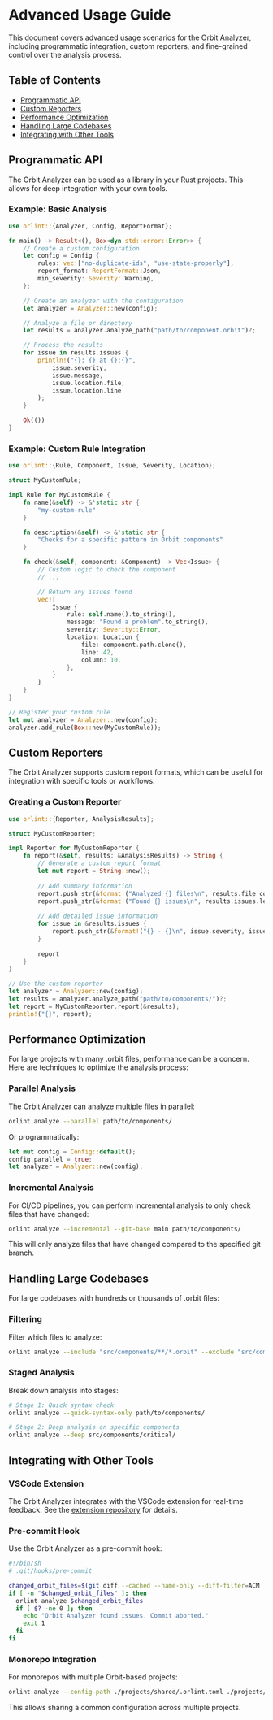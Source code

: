 # Advanced Usage Guide

This document covers advanced usage scenarios for the Orbit Analyzer, including programmatic integration, custom reporters, and fine-grained control over the analysis process.

## Table of Contents

- [Programmatic API](#programmatic-api)
- [Custom Reporters](#custom-reporters)
- [Performance Optimization](#performance-optimization)
- [Handling Large Codebases](#handling-large-codebases)
- [Integrating with Other Tools](#integrating-with-other-tools)

## Programmatic API

The Orbit Analyzer can be used as a library in your Rust projects. This allows for deep integration with your own tools.

### Example: Basic Analysis

```rust
use orlint::{Analyzer, Config, ReportFormat};

fn main() -> Result<(), Box<dyn std::error::Error>> {
    // Create a custom configuration
    let config = Config {
        rules: vec!["no-duplicate-ids", "use-state-properly"],
        report_format: ReportFormat::Json,
        min_severity: Severity::Warning,
    };

    // Create an analyzer with the configuration
    let analyzer = Analyzer::new(config);

    // Analyze a file or directory
    let results = analyzer.analyze_path("path/to/component.orbit")?;

    // Process the results
    for issue in results.issues {
        println!("{}: {} at {}:{}", 
            issue.severity,
            issue.message,
            issue.location.file,
            issue.location.line
        );
    }

    Ok(())
}
```

### Example: Custom Rule Integration

```rust
use orlint::{Rule, Component, Issue, Severity, Location};

struct MyCustomRule;

impl Rule for MyCustomRule {
    fn name(&self) -> &'static str {
        "my-custom-rule"
    }

    fn description(&self) -> &'static str {
        "Checks for a specific pattern in Orbit components"
    }

    fn check(&self, component: &Component) -> Vec<Issue> {
        // Custom logic to check the component
        // ...

        // Return any issues found
        vec![
            Issue {
                rule: self.name().to_string(),
                message: "Found a problem".to_string(),
                severity: Severity::Error,
                location: Location {
                    file: component.path.clone(),
                    line: 42,
                    column: 10,
                },
            }
        ]
    }
}

// Register your custom rule
let mut analyzer = Analyzer::new(config);
analyzer.add_rule(Box::new(MyCustomRule));
```

## Custom Reporters

The Orbit Analyzer supports custom report formats, which can be useful for integration with specific tools or workflows.

### Creating a Custom Reporter

```rust
use orlint::{Reporter, AnalysisResults};

struct MyCustomReporter;

impl Reporter for MyCustomReporter {
    fn report(&self, results: &AnalysisResults) -> String {
        // Generate a custom report format
        let mut report = String::new();
        
        // Add summary information
        report.push_str(&format!("Analyzed {} files\n", results.file_count));
        report.push_str(&format!("Found {} issues\n", results.issues.len()));
        
        // Add detailed issue information
        for issue in &results.issues {
            report.push_str(&format!("{} - {}\n", issue.severity, issue.message));
        }
        
        report
    }
}

// Use the custom reporter
let analyzer = Analyzer::new(config);
let results = analyzer.analyze_path("path/to/components/")?;
let report = MyCustomReporter.report(&results);
println!("{}", report);
```

## Performance Optimization

For large projects with many .orbit files, performance can be a concern. Here are techniques to optimize the analysis process:

### Parallel Analysis

The Orbit Analyzer can analyze multiple files in parallel:

```bash
orlint analyze --parallel path/to/components/
```

Or programmatically:

```rust
let mut config = Config::default();
config.parallel = true;
let analyzer = Analyzer::new(config);
```

### Incremental Analysis

For CI/CD pipelines, you can perform incremental analysis to only check files that have changed:

```bash
orlint analyze --incremental --git-base main path/to/components/
```

This will only analyze files that have changed compared to the specified git branch.

## Handling Large Codebases

For large codebases with hundreds or thousands of .orbit files:

### Filtering

Filter which files to analyze:

```bash
orlint analyze --include "src/components/**/*.orbit" --exclude "src/components/experimental/**"
```

### Staged Analysis

Break down analysis into stages:

```bash
# Stage 1: Quick syntax check
orlint analyze --quick-syntax-only path/to/components/

# Stage 2: Deep analysis on specific components
orlint analyze --deep src/components/critical/
```

## Integrating with Other Tools

### VSCode Extension

The Orbit Analyzer integrates with the VSCode extension for real-time feedback. See the [extension repository](https://github.com/orbitrs/vscode-orbit) for details.

### Pre-commit Hook

Use the Orbit Analyzer as a pre-commit hook:

```bash
#!/bin/sh
# .git/hooks/pre-commit

changed_orbit_files=$(git diff --cached --name-only --diff-filter=ACM | grep '\.orbit$')
if [ -n "$changed_orbit_files" ]; then
  orlint analyze $changed_orbit_files
  if [ $? -ne 0 ]; then
    echo "Orbit Analyzer found issues. Commit aborted."
    exit 1
  fi
fi
```

### Monorepo Integration

For monorepos with multiple Orbit-based projects:

```bash
orlint analyze --config-path ./projects/shared/.orlint.toml ./projects/*/src
```

This allows sharing a common configuration across multiple projects.
